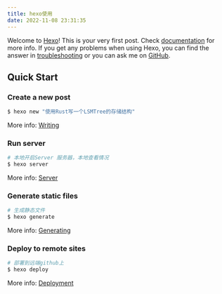```yaml
---
title: hexo使用
date: 2022-11-08 23:31:35
---
```

Welcome to [Hexo](https://hexo.io/)! This is your very first post. Check [documentation](https://hexo.io/docs/) for more info. If you get any problems when using Hexo, you can find the answer in [troubleshooting](https://hexo.io/docs/troubleshooting.html) or you can ask me on [GitHub](https://github.com/hexojs/hexo/issues).

## Quick Start

### Create a new post

``` bash
$ hexo new "使用Rust写一个LSMTree的存储结构"
```

More info: [Writing](https://hexo.io/docs/writing.html)

### Run server

``` bash
# 本地开启Server 服务器，本地查看情况
$ hexo server
```

More info: [Server](https://hexo.io/docs/server.html)
<!--  -->
### Generate static files

``` bash
# 生成静态文件
$ hexo generate
```

More info: [Generating](https://hexo.io/docs/generating.html)

### Deploy to remote sites

``` bash
# 部署到远端github上
$ hexo deploy
```

More info: [Deployment](https://hexo.io/docs/one-command-deployment.html)
